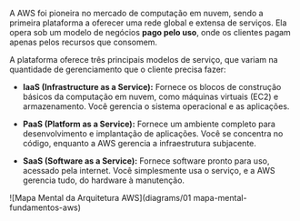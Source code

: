 A AWS foi pioneira no mercado de computação em nuvem, sendo a primeira plataforma a oferecer uma rede global e extensa de serviços. Ela opera sob um modelo de negócios **pago pelo uso**, onde os clientes pagam apenas pelos recursos que consomem.

A plataforma oferece três principais modelos de serviço, que variam na quantidade de gerenciamento que o cliente precisa fazer:

* **IaaS (Infrastructure as a Service):** Fornece os blocos de construção básicos da computação em nuvem, como máquinas virtuais (EC2) e armazenamento. Você gerencia o sistema operacional e as aplicações.

* **PaaS (Platform as a Service):** Fornece um ambiente completo para desenvolvimento e implantação de aplicações. Você se concentra no código, enquanto a AWS gerencia a infraestrutura subjacente.

* **SaaS (Software as a Service):** Fornece software pronto para uso, acessado pela internet. Você simplesmente usa o serviço, e a AWS gerencia tudo, do hardware à manutenção.


![Mapa Mental da Arquitetura AWS](diagrams/01 mapa-mental-fundamentos-aws)
